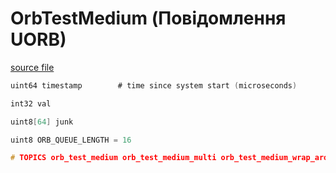 # OrbTestMedium (Повідомлення UORB)

[source file](https://github.com/PX4/PX4-Autopilot/blob/main/msg/OrbTestMedium.msg)

```c
uint64 timestamp		# time since system start (microseconds)

int32 val

uint8[64] junk

uint8 ORB_QUEUE_LENGTH = 16

# TOPICS orb_test_medium orb_test_medium_multi orb_test_medium_wrap_around orb_test_medium_queue orb_test_medium_queue_poll

```
